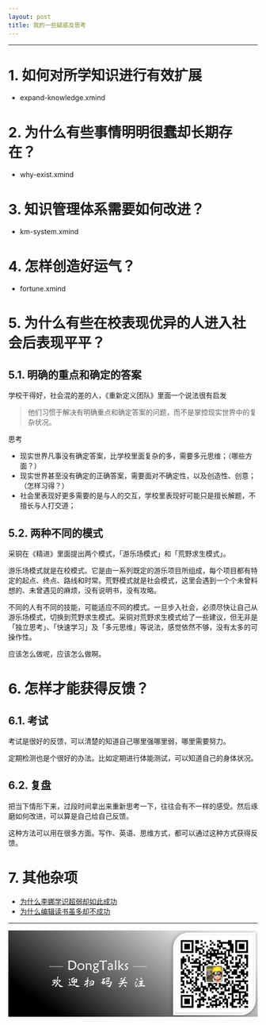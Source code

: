 ```yaml
---
layout: post
title: 我的一些疑惑及思考
---
```


*****

# 1. 如何对所学知识进行有效扩展

- expand-knowledge.xmind

# 2. 为什么有些事情明明很蠢却长期存在？

- why-exist.xmind

# 3. 知识管理体系需要如何改进？

- km-system.xmind

# 4. 怎样创造好运气？

- fortune.xmind

# 5. 为什么有些在校表现优异的人进入社会后表现平平？

## 5.1. 明确的重点和确定的答案

学校干得好，社会混的差的人，《重新定义团队》里面一个说法很有启发

> 他们习惯于解决有明确重点和确定答案的问题，而不是掌控现实世界中的复杂状况。

思考

- 现实世界凡事没有确定答案，比学校里面复杂的多，需要多元思维；（哪些方面？）
- 现实世界甚至没有确定的正确答案，需要面对不确定性，以及创造性、创意；（怎样习得？）
- 社会里表现好更多需要的是与人的交互，学校里表现好可能只是擅长解题，不擅长与人打交道；

## 5.2. 两种不同的模式

采铜在《精进》里面提出两个模式，「游乐场模式」和「荒野求生模式」。

游乐场模式就是在校模式。它是由一系列既定的游乐项目所组成，每个项目都有特定的起点、终点、路线和时常。荒野模式就是社会模式，这里会遇到一个个未曾料想的、未曾遇见的麻烦，没有说明书，没有攻略。

不同的人有不同的技能，可能适应不同的模式。一旦步入社会，必须尽快让自己从游乐场模式，切换到荒野求生模式。采铜对荒野求生模式给了一些建议，但无非是「独立思考」、「快速学习」及「多元思维」等说法，感觉依然不够，没有太多的可操作性。

应该怎么做呢，应该怎么做啊。

# 6. 怎样才能获得反馈？

## 6.1. 考试

考试是很好的反馈，可以清楚的知道自己哪里强哪里弱，哪里需要努力。

定期检测也是个很好的办法。比如定期进行体能测试，可以知道自己的身体状况。

## 6.2. 复盘

把当下情形下来，过段时间拿出来重新思考一下，往往会有不一样的感受。然后琢磨如何改进，可以算是自己给自己反馈。

这种方法可以用在很多方面。写作、英语、思维方式，都可以通过这种方式获得反馈。

# 7. 其他杂项

- [为什么李娜学识超弱却如此成功](thinking/lina-knowledge.xmind)
- [为什么编辑读书虽多却不成功](thinking/editor-lose.xmind)

*****

![](/assets/DongTalks.jpg)